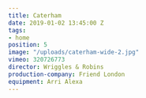 ```yaml
---
title: Caterham
date: 2019-01-02 13:45:00 Z
tags:
- home
position: 5
image: "/uploads/caterham-wide-2.jpg"
vimeo: 320726773
director: Wriggles & Robins
production-company: Friend London
equipment: Arri Alexa
---
```


